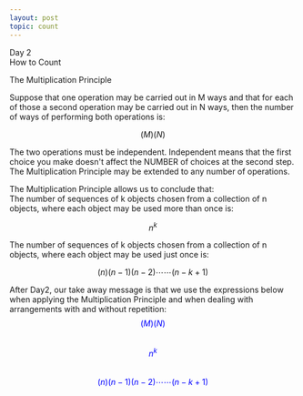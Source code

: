 ```yaml
---
layout: post
topic: count
---
```

Day 2  
How to Count  

The Multiplication Principle  

Suppose that one operation may be carried out in M ways and that for each of those a second operation may be carried out in N ways, then the number of ways of performing both operations is:

$$(M)(N)$$

The two operations must be independent. Independent means that the first choice you make doesn't affect the NUMBER of choices at the second step.  
The Multiplication Principle may be extended to any number of operations.  

The Multiplication Principle allows us to conclude that:  
The number of sequences of k objects chosen from a collection of n objects, where each object may be used more than once is:  

$$n^{k}$$

The number of sequences of k objects chosen from a collection of n objects, where each object may be used just once is:  

$$(n)(n-1)(n-2)\cdots\cdots(n-k+1)$$

After Day2, our take away message is that we use the expressions below when applying the Multiplication Principle and when dealing with arrangements with and without repetition:  
<span style="color:blue"> $$(M)(N)$$ </span>   
<span style="color:blue"> $$n^{k}$$ </span>   
<span style="color:blue"> $$(n)(n-1)(n-2)\cdots\cdots(n-k+1)$$ </span>   
 
 
 
 



